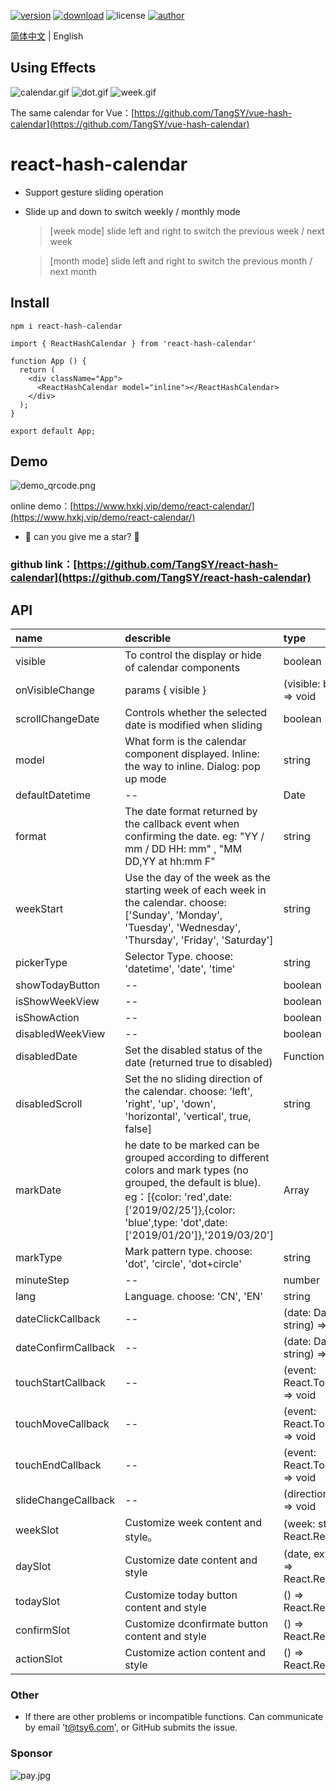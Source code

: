 [![version](https://img.shields.io/npm/v/react-hash-calendar.svg)](https://www.npmjs.com/package/react-hash-calendar)
[![download](https://img.shields.io/npm/dt/react-hash-calendar.svg)](https://www.npmjs.com/package/react-hash-calendar)
![license](https://img.shields.io/badge/license-MIT-blue.svg)
[![author](https://img.shields.io/badge/author-HashTang-orange.svg)](https://www.hxkj.vip)

[简体中文](https://github.com/TangSY/react-hash-calendar/blob/master/README-zh_CN.md) | English

## Using Effects

![calendar.gif](https://www.hxkj.vip/demo/calendar/calendar.gif)
![dot.gif](https://www.hxkj.vip/demo/calendar/dot.gif)
![week.gif](https://www.hxkj.vip/demo/calendar/week.gif)

The same calendar for Vue：[https://github.com/TangSY/vue-hash-calendar](https://github.com/TangSY/vue-hash-calendar)

# react-hash-calendar

- Support gesture sliding operation
- Slide up and down to switch weekly / monthly mode

  > [week mode] slide left and right to switch the previous week / next week

  > [month mode] slide left and right to switch the previous month / next month

## Install

```
npm i react-hash-calendar
```
```
import { ReactHashCalendar } from 'react-hash-calendar'

function App () {
  return (
    <div className="App">
      <ReactHashCalendar model="inline"></ReactHashCalendar>
    </div>
  );
}

export default App;
```

## Demo

![demo_qrcode.png](https://www.hxkj.vip/demo/react-calendar/demo.png)

online demo：[https://www.hxkj.vip/demo/react-calendar/](https://www.hxkj.vip/demo/react-calendar/)

- 🎉 can you give me a star? 🎉

### github link：[https://github.com/TangSY/react-hash-calendar](https://github.com/TangSY/react-hash-calendar)

## API

| name                | describle                                                                                                                                                                                                                   | type                                  |    default     |
| :------------------ | :-------------------------------------------------------------------------------------------------------------------------------------------------------------------------------------------------------------------------- | :------------------------------------ | :------------: |
| visible             | To control the display or hide of calendar components                                                                                                                                                                       | boolean                               |     false      |
| onVisibleChange     | params { visible }                                                                                                                                                                                                          | (visible: boolean) => void            |       -        |
| scrollChangeDate    | Controls whether the selected date is modified when sliding                                                                                                                                                                 | boolean                               |      true      |
| model               | What form is the calendar component displayed. Inline: the way to inline. Dialog: pop up mode                                                                                                                               | string                                |     inline     |
| defaultDatetime     | --                                                                                                                                                                                                                          | Date                                  |      now       |
| format              | The date format returned by the callback event when confirming the date. eg: "YY / mm / DD HH: mm" , "MM DD,YY at hh:mm F"                                                                                                  | string                                | YY/MM/DD hh:mm |
| weekStart           | Use the day of the week as the starting week of each week in the calendar. choose: ['Sunday', 'Monday', 'Tuesday', 'Wednesday', 'Thursday', 'Friday', 'Saturday']                                                             | string                                |     sunday     |
| pickerType          | Selector Type. choose: 'datetime', 'date', 'time'                                                                                                                                                                           | string                                |    datetime    |
| showTodayButton     | --                                                                                                                                                                                                                          | boolean                               |      true      |
| isShowWeekView      | --                                                                                                                                                                                                                          | boolean                               |     false      |
| isShowAction        | --                                                                                                                                                                                                                          | boolean                               |      true      |
| disabledWeekView    | --                                                                                                                                                                                                                          | boolean                               |     false      |
| disabledDate        | Set the disabled status of the date (returned true to disabled)                                                                                                                                                             | Function                              |       -        |
| disabledScroll      | Set the no sliding direction of the calendar. choose: 'left', 'right', 'up', 'down', 'horizontal', 'vertical', true, false]                                                                                                 | string                                |       ''       |
| markDate            | he date to be marked can be grouped according to different colors and mark types (no grouped, the default is blue). eg：[{color: 'red',date: ['2019/02/25']},{color: 'blue',type: 'dot',date: ['2019/01/20']},'2019/03/20'] | Array                                 |       []       |
| markType            | Mark pattern type. choose: 'dot', 'circle', 'dot+circle'                                                                                                                                                                    | string                                |      dot       |
| minuteStep          | --                                                                                                                                                                                                                          | number                                |       1        |
| lang                | Language. choose: 'CN', 'EN'                                                                                                                                                                                                | string                                |       CN       |
| dateClickCallback   | --                                                                                                                                                                                                                          | (date: Date \| string) => void        |       -        |
| dateConfirmCallback | --                                                                                                                                                                                                                          | (date: Date \| string) => void        |       -        |
| touchStartCallback  | --                                                                                                                                                                                                                          | (event: React.TouchEvent) => void     |       -        |
| touchMoveCallback   | --                                                                                                                                                                                                                          | (event: React.TouchEvent) => void     |       -        |
| touchEndCallback    | --                                                                                                                                                                                                                          | (event: React.TouchEvent) => void     |       -        |
| slideChangeCallback | --                                                                                                                                                                                                                          | (direction: string) => void           |       -        |
| weekSlot            | Customize week content and style。                                                                                                                                                                                          | (week: string) => React.ReactNode     |       -        |
| daySlot             | Customize date content and style                                                                                                                                                                                            | (date, extendAttr) => React.ReactNode |       -        |
| todaySlot           | Customize today button content and style                                                                                                                                                                                    | () => React.ReactNode                 |       -        |
| confirmSlot         | Customize dconfirmate button content and style                                                                                                                                                                              | () => React.ReactNode                 |       -        |
| actionSlot          | Customize action content and style                                                                                                                                                                                          | () => React.ReactNode                 |       -        |

### Other

- If there are other problems or incompatible functions. Can communicate by email 't@tsy6.com', or GitHub submits the issue.

### Sponsor

![pay.jpg](https://www.hxkj.vip/demo/calendar/pay.jpg)
